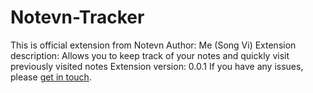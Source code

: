 # Notevn-Tracker
This is official extension from Notevn
Author: Me (Song Vi)
Extension description: Allows you to keep track of your notes and quickly visit previously visited notes
Extension version: 0.0.1
If you have any issues, please [get in touch](https://github.com/lesongvi/Notevn-Tracker/new/master?readme=1).
